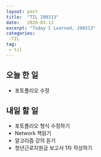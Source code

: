 ```yaml
---
layout: post
title:  "TIL 200313"
date:   2020-03-13
excerpt: "Today I Learned, 200313"
categories: 
 -TIL
tag:
 - til
---
```

## 오늘 한 일

* 포토폴리오 수정 

## 내일 할 일

* 포토폴리오 형식 수정하기
* Network 책읽기
* 알고리즘 강의 듣기
* 청년근로지원금 보고서 1차 작성하기